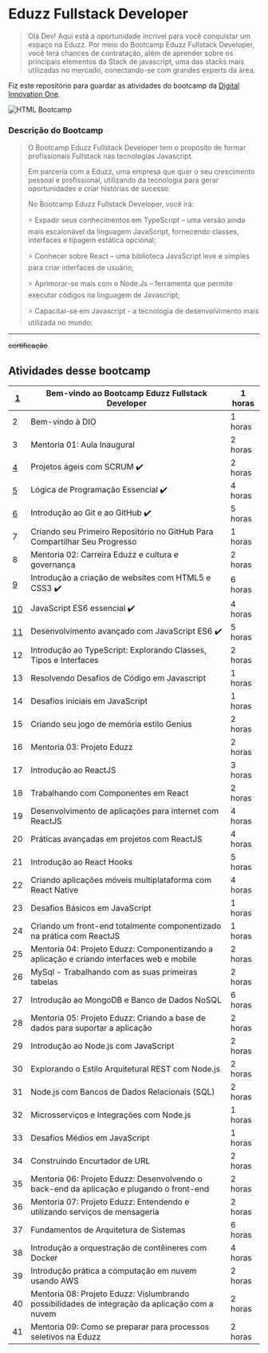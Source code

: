 # Eduzz Fullstack Developer

> Olá Dev! Aqui está a oportunidade incrível para você conquistar um espaço na Eduzz. Por meio do Bootcamp Eduzz Fullstack Developer, você terá chances de contratação, além de aprender sobre os principais elementos da Stack de javascript, uma das stacks mais utilizadas no mercado, conectando-se com grandes experts da área.

Fiz este repositório para guardar as atividades do bootcamp da [Digital Innovation One](https://digitalinnovation.one/bootcamps/eduzz-fullstack-developer).

![HTML Bootcamp](https://hermes.digitalinnovation.one/tracks/cover/53609f67-89fc-441d-a005-846be54b19fa.png)

### Descrição do Bootcamp

> O Bootcamp Eduzz Fullstack Developer tem o propósito de formar profissionais Fullstack nas tecnologias Javascript.
>
> Em parceria com a Eduzz, uma empresa que quer o seu crescimento pessoal e profissional, utilizando da tecnologia para gerar oportunidades e criar histórias de sucesso. 
>
> No Bootcamp Eduzz Fullstack Developer, você irá:
>  
> ⚡ Expadir seus conhecimentos em TypeScript – uma versão ainda mais escalonável da linguagem JavaScript, fornecendo classes, interfaces e tipagem estática opcional;
>
> ⚡ Conhecer sobre React – uma biblioteca JavaScript leve e simples para criar interfaces de usuário;
>
> ⚡ Aprimorar-se mais com o Node.Js – ferramenta que permite executar códigos na linguagem de Javascript;
>
> ⚡ Capacitar-se em Javascript - a tecnologia de desenvolvimento mais utilizada no mundo;

---

~~certificação~~

## Atividades desse bootcamp

| [1](https://youtu.be/pcumPTnZBTg)  | Bem-vindo ao Bootcamp Eduzz Fullstack Developer                                                | 1 horas  |
|----|------------------------------------------------------------------------------------------------|----------|
| 2  | Bem-vindo à DIO                                                                                | 1 horas  |
| 3  | Mentoria 01: Aula Inaugural                                                                    | 2 horas  |
| [4](https://github.com/Darlley/digital-innovation-one/tree/main/cursos/projetos-ageis-com-scrum)  | Projetos ágeis com SCRUM ✔️                                                                       | 2 horas  |
| [5](https://github.com/Darlley/digital-innovation-one/tree/main/cursos/logica-de-programacao)  | Lógica de Programação Essencial ✔️                                                                | 4 horas  |
| [6](https://github.com/Darlley/digital-innovation-one/tree/main/cursos/introducao-ao-git-e-ao-github)  | Introdução ao Git e ao GitHub ✔️                                                                  | 5 horas  |
| 7  | Criando seu Primeiro Repositório no GitHub Para Compartilhar Seu Progresso                     | 1 horas  |
| 8  | Mentoria 02: Carreira Eduzz e cultura e governança                                             | 2 horas  |
| [9](https://github.com/Darlley/digital-innovation-one/tree/main/cursos/introducao-a-criacao-de-websites-com-html5-e-css3)  | Introdução a criação de websites com HTML5 e CSS3 ✔️                                              | 6 horas  |
| [10](https://github.com/Darlley/digital-innovation-one/tree/main/cursos/javascript-es6-essencial) | JavaScript ES6 essencial ✔️                                                                           | 4 horas  |
| [11](https://github.com/Darlley/digital-innovation-one/tree/main/cursos/desenvolvimento-avancado-com-javascript-es6) | Desenvolvimento avançado com JavaScript ES6 ✔️                                                    | 5 horas  |
| 12 | Introdução ao TypeScript: Explorando Classes, Tipos e Interfaces                               | 2 horas  |
| 13 | Resolvendo Desafios de Código em Javascript                                                    | 1 horas  |
| 14 | Desafios iniciais em JavaScript                                                                | 1 horas  |
| 15 | Criando seu jogo de memória estilo Genius                                                      | 2 horas  |
| 16 | Mentoria 03: Projeto Eduzz                                                                     | 2 horas  |
| 17 | Introdução ao ReactJS                                                                          | 3 horas  |
| 18 | Trabalhando com Componentes em React                                                           | 2 horas  |
| 19 | Desenvolvimento de aplicações para internet com ReactJS                                        | 4 horas  |
| 20 | Práticas avançadas em projetos com ReactJS                                                     | 4 horas  |
| 21 | Introdução ao React Hooks                                                                      | 5 horas  |
| 22 | Criando aplicações móveis multiplataforma com React Native                                     | 4 horas  |
| 23 | Desafios Básicos em JavaScript                                                                 | 1 horas  |
| 24 | Criando um front-end totalmente componentizado na prática com ReactJS                          | 1 horas  |
| 25 | Mentoria 04: Projeto Eduzz: Componentizando a aplicação e criando interfaces web e mobile      | 2 horas  |
| 26 | MySql - Trabalhando com as suas primeiras tabelas                                              | 2 horas  |
| 27 | Introdução ao MongoDB e Banco de Dados NoSQL                                                   | 6 horas  |
| 28 | Mentoria 05: Projeto Eduzz: Criando a base de dados para suportar a aplicação                  | 2 horas  |
| 29 | Introdução ao Node.js com JavaScript                                                           | 2 horas  |
| 30 | Explorando o Estilo Arquitetural REST com Node.js                                              | 2 horas  |
| 31 | Node.js com Bancos de Dados Relacionais (SQL)                                                  | 2 horas  |
| 32 | Microsserviços e Integrações com Node.js                                                       | 1 horas  |
| 33 | Desafios Médios em JavaScript                                                                  | 1 horas  |
| 34 | Construindo Encurtador de URL                                                                  | 2 horas  |
| 35 | Mentoria 06: Projeto Eduzz: Desenvolvendo o back-end da aplicação e plugando o front-end       | 2 horas  |
| 36 | Mentoria 07: Projeto Eduzz: Entendendo e utilizando serviços de mensageria                     | 2 horas  |
| 37 | Fundamentos de Arquitetura de Sistemas                                                         | 6 horas  |
| 38 | Introdução a orquestração de contêineres com Docker                                            | 4 horas  |
| 39 | Introdução prática a computação em nuvem usando AWS                                            | 2 horas  |
| 40 | Mentoria 08: Projeto Eduzz: Vislumbrando possibilidades de integração da aplicação com a nuvem | 2 horas  |
| 41 | Mentoria 09: Como se preparar para processos seletivos na Eduzz                                | 2 horas  |